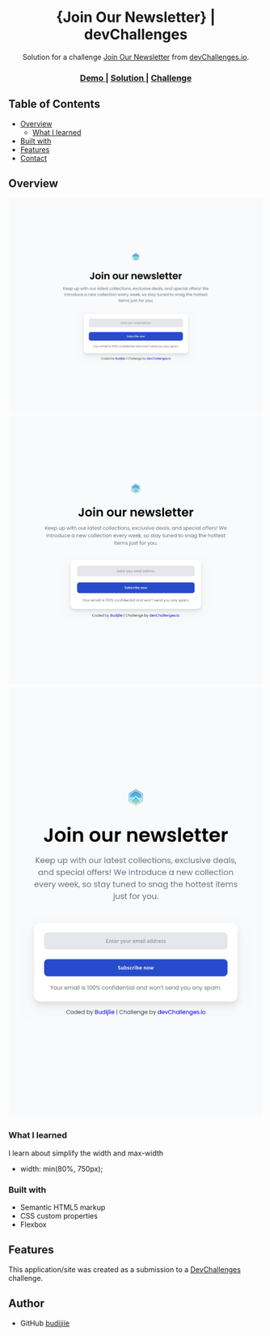 <!-- Please update value in the {}  -->

<h1 align="center">{Join Our Newsletter} | devChallenges</h1>

<div align="center">
   Solution for a challenge <a href="https://devchallenges.io/challenge/join-our-newsletter" target="_blank">Join Our Newsletter</a> from <a href="http://devchallenges.io" target="_blank">devChallenges.io</a>.
</div>

<div align="center">
  <h3>
    <a href="{https://budijiie.github.io/join-our-newsletter-master/}">
      Demo
    </a>
    <span> | </span>
    <a href="{https://devchallenges.io/solution/55473olution}">
      Solution
    </a>
    <span> | </span>
    <a href="https://devchallenges.io/challenge/join-our-newsletter">
      Challenge
    </a>
  </h3>
</div>

<!-- TABLE OF CONTENTS -->

## Table of Contents

- [Overview](#overview)
  - [What I learned](#what-i-learned)
- [Built with](#built-with)
- [Features](#features)
- [Contact](#contact)

<!-- OVERVIEW -->

## Overview

![1280px Screenshot](1280px.png)
![1024px Screenshot](1024px.png)
![640px Screenshot](640px.png)

### What I learned

I learn about simplify the width and max-width 
  - width: min(80%, 750px);

### Built with

- Semantic HTML5 markup
- CSS custom properties
- Flexbox

## Features

This application/site was created as a submission to a [DevChallenges](https://devchallenges.io/challenges-dashboard) challenge.


## Author

- GitHub [budijiie](https://{https://github.com/budijiie})
